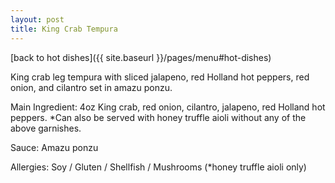 ```yaml
---
layout: post
title: King Crab Tempura
---
```


[back to hot dishes]({{ site.baseurl }}/pages/menu#hot-dishes)

King crab leg tempura with sliced jalapeno, red Holland hot peppers, red onion, and cilantro set in amazu ponzu.

Main Ingredient: 4oz King crab, red onion, cilantro, jalapeno, red Holland hot peppers. *Can also be served with honey truffle aioli without any of the above garnishes.

Sauce: Amazu ponzu

Allergies: Soy / Gluten / Shellfish / Mushrooms (*honey truffle aioli only)